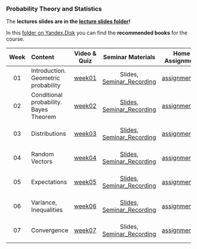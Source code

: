 ### Probability Theory and Statistics

The **lectures slides are in the [lecture slides folder](../master/lecture_slides)!**

In this [folder on Yandex.Disk](https://yadi.sk/d/RRTLIiDJaizIhw) you can find the **recommended books** for the course.

| Week   | Content                | Video & Quiz | Seminar Materials | Home Assignment | Deadline |
|:------:|:-----------------------|:-------:|:-------:|:-------------------:|:------------------:|
| 01     | Introduction. Geometric probability  | [week01](https://oninemipt.teachbase.ru/course_sessions/261335) | Slides, [Seminar_Recording](https://youtu.be/H3s1ou_p45M) | [assignment01](../master/homeworks/assignment01) |  22.10.2020 10:00 GMT+3 |
| 02     | Conditional probability. Bayes Theorem | [week02](https://oninemipt.teachbase.ru/course_sessions/263749) | [Slides](../master/slides/Week02_Slides.pdf), [Seminar_Recording](https://youtu.be/5znRQgLdnWg) | [assignment02](https://github.com/girafe-ai/msai-statistics/tree/main/homeworks/assignment02) | 30.10.2020 10:00 GMT+3 |
| 03     | Distributions | [week03](https://go.teachbase.ru/course_sessions/263784) | [Slides](../master/slides/Week03_Slides.pdf), [Seminar_Recording](https://youtu.be/uDsqWNevl5E) | [assignment03](https://github.com/girafe-ai/msai-statistics/tree/main/homeworks/assignment03)  | 06.11.2020 10:00 GMT+3 |
| 04     | Random Vectors | [week04](https://go.teachbase.ru/course_sessions/263783) | [Slides](../master/slides/Week04_Slides.pdf), [Seminar_Recording](https://youtu.be/PQL4dEopzcw) | [assignment04](https://github.com/girafe-ai/msai-statistics/tree/main/homeworks/assignment04) | 13.11.2020 10:00 GMT+3 |
| 05     | Expectations | [week05](https://go.teachbase.ru/course_sessions/263782) | [Slides](../master/slides/Week05_Slides.pdf), [Seminar_Recording](https://youtu.be/nXKEaM8syKk) | [assignment05](../master/homeworks/assignment05) | 27.11.2020 10:00 GMT+3 |
| 06     | Variance, Inequalities | [week06](https://go.teachbase.ru/course_sessions/277508) | [Slides](../master/slides/Week06_Slides.pdf), [Seminar_Recording](https://youtu.be/WXuASkHOjWg) | [assignment06](../master/homeworks/assignment06) | 04.12.2020 10:00 GMT+3 |
| 07     | Convergence | [week07](https://go.teachbase.ru/course_sessions/277509) | Slides, [Seminar_Recording](https://youtu.be/BQEjUsfB7jM) | [assignment07](../master/homeworks/assignment07) | 11.12.2020 10:00 GMT+3 |
